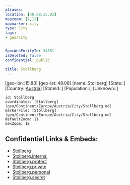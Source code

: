```yaml
---
aliases: 
location: [48.08,15.83]
mapzoom: [7,12] 
mapmarker: city 
type: City
tags:
- geo/City


SpocWebEntityId: 34581
isDeleted: false
confidential: public

title: Stollberg
---
```

[geo-lon::15.83]
[geo-lat::48.08]
[name::Stollberg]
[State::]
[Country::[Austria](geo/Continent/Europe/Austria.md)]
[StateId::]
[Population::]
[Unknown::]


```leaflet
id: Stollberg
coordinates: [Stollberg](geo/Continent/Europe/Austria/City/Stollberg.md)
markerFile: [Stollberg](geo/Continent/Europe/Austria/City/Stollberg.md)
defaultZoom: 11 
maxZoom: 18
```


## Confidential Links & Embeds: 
- [Stollberg](../../../../../../_public/geo/Continent/Europe/Austria/City/Stollberg.md) 
- [Stollberg.internal](../../../../../../_internal/geo/Continent/Europe/Austria/City/Stollberg.internal.md) 
- [Stollberg.protect](../../../../../../_protect/geo/Continent/Europe/Austria/City/Stollberg.protect.md) 
- [Stollberg.private](../../../../../../_private/geo/Continent/Europe/Austria/City/Stollberg.private.md) 
- [Stollberg.personal](../../../../../../_personal/geo/Continent/Europe/Austria/City/Stollberg.personal.md) 
- [Stollberg.secret](../../../../../../_secret/geo/Continent/Europe/Austria/City/Stollberg.secret.md) 
